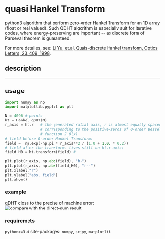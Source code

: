 # quasi Hankel Transform  

python3 algorithm that perform zero-order Hankel Transform for an 1D array (float or real valued). 
Such QDHT algorithm is especially suit for iterative codes, where energy-preserving are important -- as discrete form of Parseval theorem is  guaranteed.

For more detailes, see: 
[Li Yu, et.al, Quais-discrete Hankel transform, Optics Letters, 23, 409, 1998](https://www.osapublishing.org/ol/abstract.cfm?&uri=ol-23-6-409). 


## description 

----
## usage
```python
import numpy as np 
import matplotlib.pyplot as plt 

N = 4096 # points 
ht = Hankel_qDHT(N) 
r_axis = ht.r   # the generated ratial axis, r is almost equally spaced, 
                # corresponding to the positive-zeros of 0-order Bessel 
                # function J_0(x) 
# field before 0-order Hankel Transform: 
field =  np.exp(-np.pi * r_axis**2 / (1.0 + 1.0J * 0.2)) 
# field after the transform, lives still on ht.r axis: 
field_H0 = ht.transform(field) # 

plt.plot(r_axis, np.abs(field), "b-") 
plt.plot(r_axis, np.abs(field_H0), "r--") 
plt.xlabel("r") 
plt.ylabel("abs. field") 
plt.show() 
```

### example
qDHT close to the precise of machine error: 
![compare with the direct-sum result](qDHT-compare-with-direct-sum.png.png)

### requiremets 

`python>=3.0` 
site-packages: `numpy`, `scipy`, `matplotlib` 
